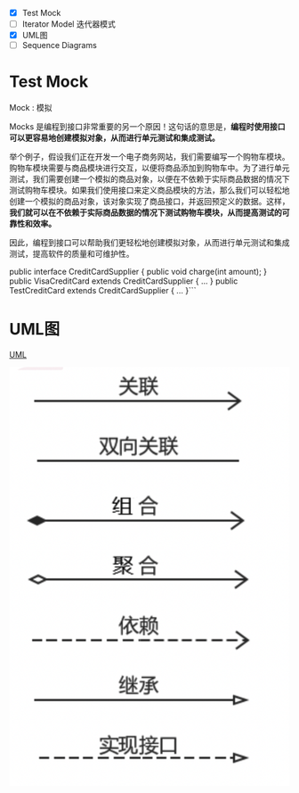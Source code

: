 - [x] Test Mock
- [ ] Iterator Model 迭代器模式
- [x] UML图
- [ ] Sequence Diagrams

# Test Mock
Mock : 模拟

Mocks 是编程到接口非常重要的另一个原因！这句话的意思是，**编程时使用接口可以更容易地创建模拟对象，从而进行单元测试和集成测试。**

举个例子，假设我们正在开发一个电子商务网站，我们需要编写一个购物车模块。购物车模块需要与商品模块进行交互，以便将商品添加到购物车中。为了进行单元测试，我们需要创建一个模拟的商品对象，以便在不依赖于实际商品数据的情况下测试购物车模块。如果我们使用接口来定义商品模块的方法，那么我们可以轻松地创建一个模拟的商品对象，该对象实现了商品接口，并返回预定义的数据。这样，**我们就可以在不依赖于实际商品数据的情况下测试购物车模块，从而提高测试的可靠性和效率。**

因此，编程到接口可以帮助我们更轻松地创建模拟对象，从而进行单元测试和集成测试，提高软件的质量和可维护性。


public interface CreditCardSupplier {
public void charge(int amount);
}
public VisaCreditCard extends CreditCardSupplier { ... }
public TestCreditCard extends CreditCardSupplier { ... }```

#  UML图
[UML](https://blog.csdn.net/m0_37989980/article/details/104470064)

![](assets/Pasted%20image%2020230425173037.png)
